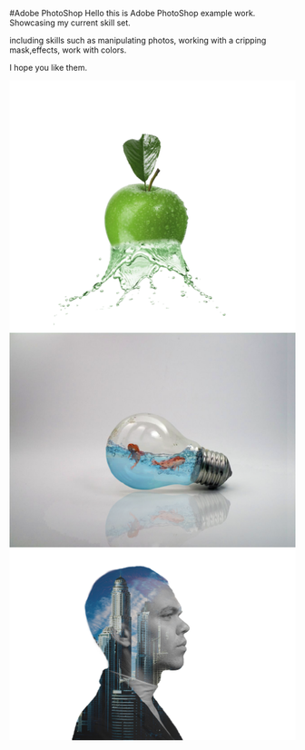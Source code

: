 #Adobe PhotoShop 
Hello this is Adobe PhotoShop example work.
Showcasing my current skill set.

including skills such as manipulating photos, working with a cripping mask,effects, work with colors. 

I hope you like them.

![alt text](/Apple%20Water%20Dispersion.png)
![alt text](/fish%20in%20light%20bulb.png)
![alt text](/Double%20Exposure%20Effect.png)

